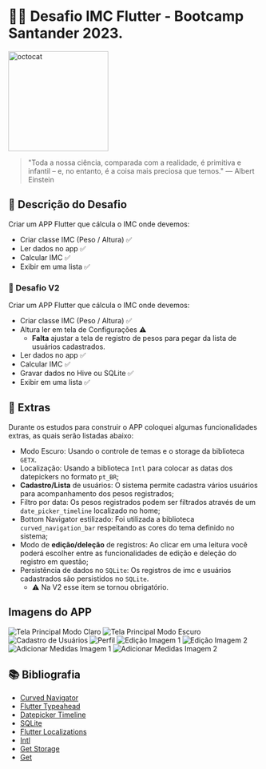 # 🎉🎉 Desafio IMC Flutter - **Bootcamp Santander 2023**.

<img src="https://imgur.com/Su998MI.png" alt="octocat" width="200" height="200">

> "Toda a nossa ciência, comparada com a realidade, é primitiva e infantil – e, no entanto, é a coisa mais preciosa que temos." — Albert Einstein

## 📸 Descrição do Desafio
Criar um APP Flutter que cálcula o IMC onde devemos:

* Criar classe IMC (Peso / Altura)​ ✅
* Ler dados no app ​✅
* Calcular IMC ​✅
* Exibir em uma lista ✅

### 🎯 Desafio V2
Criar um APP Flutter que cálcula o IMC onde devemos:

* Criar classe IMC (Peso / Altura)​ ✅
* Altura ler em tela de Configurações ⚠️
    * **Falta** ajustar a tela de registro de pesos para pegar da lista de usuários cadastrados.
* Ler dados no app​ ✅
* Calcular IMC ✅
* Gravar dados no Hive ou SQLite​ ✅
* Exibir em uma lista ✅

## 🔖 Extras
Durante os estudos para construir o APP coloquei algumas funcionalidades extras, as quais serão listadas abaixo:

* Modo Escuro: Usando o controle de temas e o storage da biblioteca `GETX`.
* Localização: Usando a biblioteca `Intl` para colocar as datas dos datepickers no formato `pt_BR`;
* **Cadastro/Lista** de usuários: O sistema permite cadastra vários usuários para acompanhamento dos pesos registrados;
* Filtro por data: Os pesos registrados podem ser filtrados através de um `date_picker_timeline` localizado no home;
* Bottom Navigator estilizado: Foi utilizada a biblioteca `curved_navigation_bar` respeitando as cores do tema definido no sistema;
* Modo de **edição/deleção** de registros: Ao clicar em uma leitura você poderá escolher entre as funcionalidades de edição e deleção
do registro em questão;
* Persistência de dados no `SQLite`: Os registros de imc e usuários cadastrados são persistidos no `SQLite`. 
    * ⚠️ Na V2 esse item se tornou obrigatório.

## Imagens do APP

![Tela Principal Modo Claro](image.png)
![Tela Principal Modo Escuro](image-1.png)
![Cadastro de Usuários](image-2.png)
![Perfil](image-3.png)
![Edição Imagem 1](image-4.png)
![Edição Imagem 2](image-5.png)
![Adicionar Medidas Imagem 1](image-6.png)
![Adicionar Medidas Imagem 2](image-7.png)


## 📚 Bibliografia

* [Curved Navigator](https://pub.dev/packages/curved_navigation_bar)
* [Flutter Typeahead](https://pub.dev/packages/flutter_typeahead)
* [Datepicker Timeline](https://pub.dev/packages/date_picker_timeline)
* [SQLite](https://pub.dev/packages/sqflite)
* [Flutter Localizations](https://pub.dev/packages/flutter_localization)
* [Intl](https://pub.dev/packages/intl)
* [Get Storage](https://pub.dev/packages/flutter_typeahead)
* [Get](https://pub.dev/packages/get)